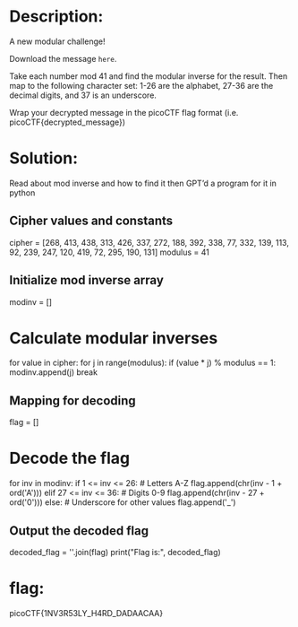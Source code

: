 # Description:
A new modular challenge!

Download the message `here`.

Take each number mod 41 and find the modular inverse for the result. Then map to the following character set: 1-26 are the alphabet, 27-36 are the decimal digits, and 37 is an underscore.

Wrap your decrypted message in the picoCTF flag format (i.e. picoCTF{decrypted_message})
# Solution: 
Read about mod inverse and how to find it then GPT’d a program for it in python 

## Cipher values and constants
cipher = [268, 413, 438, 313, 426, 337, 272, 188, 392, 338, 77, 332, 139, 113, 92, 239, 247, 120, 419, 72, 295, 190, 131]
modulus = 41

##  Initialize mod inverse array
modinv = []

# Calculate modular inverses
for value in cipher:
    for j in range(modulus):
        if (value * j) % modulus == 1:
            modinv.append(j)
            break

## Mapping for decoding
flag = []

# Decode the flag
for inv in modinv:
    if 1 <= inv <= 26:  # Letters A-Z
        flag.append(chr(inv - 1 + ord('A')))
    elif 27 <= inv <= 36:  # Digits 0-9
        flag.append(chr(inv - 27 + ord('0')))
    else:  # Underscore for other values
        flag.append('_')

## Output the decoded flag
decoded_flag = ''.join(flag)
print("Flag is:", decoded_flag)
# flag: 
picoCTF{1NV3R53LY_H4RD_DADAACAA}
